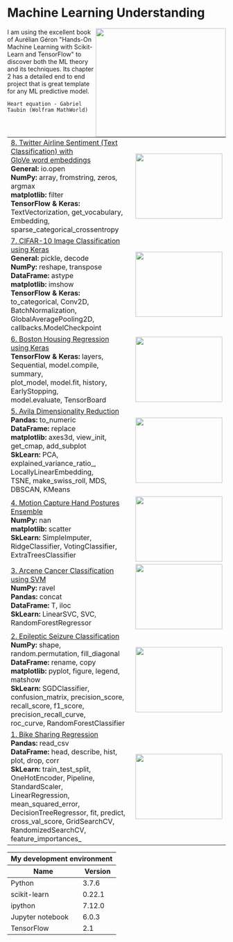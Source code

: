 # Machine Learning Understanding
<img src="../master/images/Abstract logo.png" align="right" width="300" height="250" /> 

I am using the excellent book of Aurélian Géron "Hands-On Machine Learning with Scikit-Learn and TensorFlow" to discover both the ML theory and its techniques. Its chapter 2 has a detailed end to end project that is great template for any ML predictive model. 

`Heart equation - Gabriel Taubin (Wolfram MathWorld)`

<table>
    <tbody>
        <tr>
            <td><a href="../master/Twitter Airline Sentiment.ipynb">8. Twitter Airline Sentiment (Text Classification) with <br>       GloVe word embeddings</a>
                <br> <b>General:</b> io.open
                <br> <b>NumPy:</b> array, fromstring, zeros, argmax
                <br> <b>matplotlib:</b> filter
                <br> <b>TensorFlow & Keras:</b> TextVectorization, get_vocabulary, Embedding, <br> sparse_categorical_crossentropy
            </td>
            <td><img src="../master/images/twitter_airline_sentiment_pic.png" width="200" height="150" /></td>
        </tr>
        <tr>
            <td><a href="../master/CIFAR-10 Image Classification.ipynb">7. CIFAR-10 Image Classification using Keras</a>
                <br> <b>General:</b> pickle, decode
                <br> <b>NumPy:</b> reshape, transpose
                <br> <b>DataFrame:</b> astype
                <br> <b>matplotlib:</b> imshow
                <br> <b>TensorFlow & Keras:</b> to_categorical, Conv2D, BatchNormalization, <br> GlobalAveragePooling2D, callbacks.ModelCheckpoint
            </td>
            <td><img src="../master/images/cifar-10-pic.png" width="200" height="150" /></td>
        </tr>
         <tr>
            <td><a href="../master/Boston Housing Regression.ipynb">6. Boston Housing Regression using Keras</a> 
                <br> <b>TensorFlow & Keras:</b> layers, Sequential, model.compile, summary, <br> plot_model, model.fit, history, EarlyStopping, <br> model.evaluate, TensorBoard
            </td>
            <td><img src="../master/images/boston_housing_pic.png" width="200" height="150" /></td>
        </tr>
        <tr>
            <td><a href="../master/Avila Classification.ipynb">5. Avila Dimensionality Reduction</a>
                <br> <b>Pandas:</b> to_numeric
                <br> <b>DataFrame:</b> replace
                <br> <b>matplotlib:</b> axes3d, view_init, get_cmap, add_subplot
                <br> <b>SkLearn:</b> PCA, explained_variance_ratio_, LocallyLinearEmbedding, <br> TSNE, make_swiss_roll, MDS, DBSCAN, KMeans
            </td>
            <td><img src="../master/images/avila_pic.png" width="200" height="150" /></td>
        </tr>
        <tr>
            <td><a href="../master/Motion Capture Hand Postures.ipynb">4. Motion Capture Hand Postures Ensemble</a>
                <br> <b>NumPy:</b> nan
                <br> <b>matplotlib:</b> scatter
                <br> <b>SkLearn:</b> SimpleImputer, RidgeClassifier, VotingClassifier, ExtraTreesClassifier
            </td>
            <td><img src="../master/images/motion_capture_pic.png" width="200" height="150" /></td>
        </tr>
        <tr>
            <td><a href="../master/Arcene Cancer Classification.ipynb">3. Arcene Cancer Classification using SVM</a>
                <br> <b>NumPy:</b> ravel
                <br> <b>Pandas:</b> concat
                <br> <b>DataFrame:</b> T, iloc
                <br> <b>SkLearn:</b> LinearSVC, SVC, RandomForestRegressor
            </td>
            <td><img src="../master/images/arcene_cancer_pic.png" width="200" height="150" /></td>
        </tr>
        <tr>
            <td><a href="../master/Epileptic Seizure Classification.ipynb">2. Epileptic Seizure Classification</a>
                <br> <b>NumPy:</b> shape, random.permutation, fill_diagonal
                <br> <b>DataFrame:</b> rename, copy
                <br> <b>matplotlib:</b> pyplot, figure, legend, matshow
                <br> <b>SkLearn:</b> SGDClassifier, confusion_matrix, precision_score, <br> recall_score, f1_score, precision_recall_curve, <br> roc_curve, RandomForestClassifier
            </td>
            <td><img src="../master/images/epileptic_seizure_pic.png" width="200" height="150" /></td>
        </tr>
         <tr>
            <td><a href="../master/Bike Sharing Regression.ipynb">1. Bike Sharing Regression</a>
                <br> <b>Pandas:</b> read_csv
                <br> <b>DataFrame:</b> head, describe, hist, plot, drop, corr
                <br> <b>SkLearn:</b> train_test_split, OneHotEncoder, Pipeline, StandardScaler,<br> LinearRegression, mean_squared_error, DecisionTreeRegressor, fit, predict,<br> cross_val_score, GridSearchCV, RandomizedSearchCV, <br> feature_importances_
            </td>
            <td><img src="../master/images/bike_sharing_pic.png" width="200" height="150" /></td>
        </tr>
    </tbody>
</table>


<table>
    <thead>
        <tr>
            <th colspan="2">My development environment</th>
        </tr>
        <tr>
            <th>Name</th>
            <th>Version</th>
        </tr>
    </thead>
    <tbody>   
         <tr>
            <td>Python</td>
            <td>3.7.6</td>
        </tr>
        <tr>
            <td>scikit-learn</td>
            <td>0.22.1</td>
        </tr>
         <tr>
            <td>ipython</td>
            <td>7.12.0</td>
        </tr>
        <tr>
            <td>Jupyter notebook</td>
            <td>6.0.3</td>
        </tr>
        <tr>
            <td>TensorFlow</td>
            <td>2.1</td>
        </tr>
    </tbody>
</table>
